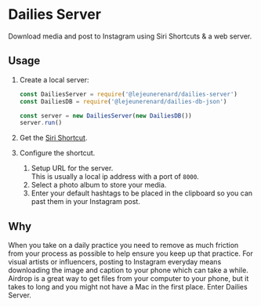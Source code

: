 # Dailies Server

Download media and post to Instagram using Siri Shortcuts & a web server.

## Usage

1. Create a local server:
    ```javascript
    const DailiesServer = require('@lejeunerenard/dailies-server')
    const DailiesDB = require('@lejeunerenard/dailies-db-json')
    
    const server = new DailiesServer(new DailiesDB())
    server.run()
    ```
2. Get the [Siri
Shortcut](https://www.icloud.com/shortcuts/bdb2d20f0d47440fbc1779385ceb0da9).
3. Configure the shortcut.

    1. Setup URL for the server.  
        This is usually a local ip address with a port of `8000`.
    2. Select a photo album to store your media.
    3. Enter your default hashtags to be placed in the clipboard so you can past
       them in your Instagram post.

## Why

When you take on a daily practice you need to remove as much friction from your
process as possible to help ensure you keep up that practice. For visual artists
or influencers, posting to Instagram everyday means downloading the image and
caption to your phone which can take a while. Airdrop is a great way to get
files from your computer to your phone, but it takes to long and you might not
have a Mac in the first place. Enter Dailies Server.
